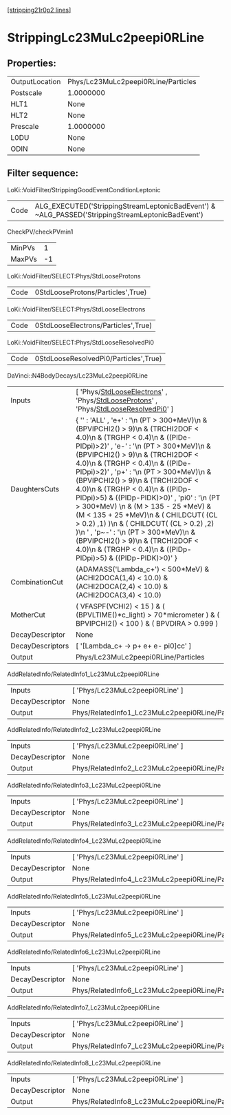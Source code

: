 [[stripping21r0p2 lines]](./stripping21r0p2-index)

# StrippingLc23MuLc2peepi0RLine

## Properties:

|                |                                     |
|----------------|-------------------------------------|
| OutputLocation | Phys/Lc23MuLc2peepi0RLine/Particles |
| Postscale      | 1.0000000                           |
| HLT1           | None                                |
| HLT2           | None                                |
| Prescale       | 1.0000000                           |
| L0DU           | None                                |
| ODIN           | None                                |

## Filter sequence:

LoKi::VoidFilter/StrippingGoodEventConditionLeptonic

|      |                                                                                                  |
|------|--------------------------------------------------------------------------------------------------|
| Code | ALG_EXECUTED('StrippingStreamLeptonicBadEvent') & ~ALG_PASSED('StrippingStreamLeptonicBadEvent') |

CheckPV/checkPVmin1

|        |     |
|--------|-----|
| MinPVs | 1   |
| MaxPVs | -1  |

LoKi::VoidFilter/SELECT:Phys/StdLooseProtons

|      |                                   |
|------|-----------------------------------|
| Code | 0StdLooseProtons/Particles',True) |

LoKi::VoidFilter/SELECT:Phys/StdLooseElectrons

|      |                                     |
|------|-------------------------------------|
| Code | 0StdLooseElectrons/Particles',True) |

LoKi::VoidFilter/SELECT:Phys/StdLooseResolvedPi0

|      |                                       |
|------|---------------------------------------|
| Code | 0StdLooseResolvedPi0/Particles',True) |

DaVinci::N4BodyDecays/Lc23MuLc2peepi0RLine

|                  |                                                                                                                                                                                                                                                                                                                                                                                                                                                                                                                                                                                                                                                                                                         |
|------------------|---------------------------------------------------------------------------------------------------------------------------------------------------------------------------------------------------------------------------------------------------------------------------------------------------------------------------------------------------------------------------------------------------------------------------------------------------------------------------------------------------------------------------------------------------------------------------------------------------------------------------------------------------------------------------------------------------------|
| Inputs           | [ 'Phys/[StdLooseElectrons](./stripping21r0p2-commonparticles-stdlooseelectrons)' , 'Phys/[StdLooseProtons](./stripping21r0p2-commonparticles-stdlooseprotons)' , 'Phys/[StdLooseResolvedPi0](./stripping21r0p2-commonparticles-stdlooseresolvedpi0)' ]                                                                                                                                                                                                                                                                                                                                                                                                                                               |
| DaughtersCuts    | { '' : 'ALL' , 'e+' : '\n (PT \> 300\*MeV)\n & (BPVIPCHI2() \> 9)\n & (TRCHI2DOF \< 4.0)\n & (TRGHP \< 0.4)\n & ((PIDe-PIDpi)\>2)' , 'e-' : '\n (PT \> 300\*MeV)\n & (BPVIPCHI2() \> 9)\n & (TRCHI2DOF \< 4.0)\n & (TRGHP \< 0.4)\n & ((PIDe-PIDpi)\>2)' , 'p+' : '\n (PT \> 300\*MeV)\n & (BPVIPCHI2() \> 9)\n & (TRCHI2DOF \< 4.0)\n & (TRGHP \< 0.4)\n & ((PIDp-PIDpi)\>5) & ((PIDp-PIDK)\>0)' , 'pi0' : '\n (PT \> 300\*MeV) \n & (M \> 135 - 25 \*MeV) & (M \< 135 + 25 \*MeV)\n & ( CHILDCUT( (CL \> 0.2) ,1) )\n & ( CHILDCUT( (CL \> 0.2) ,2) )\n ' , 'p~-' : '\n (PT \> 300\*MeV)\n & (BPVIPCHI2() \> 9)\n & (TRCHI2DOF \< 4.0)\n & (TRGHP \< 0.4)\n & ((PIDp-PIDpi)\>5) & ((PIDp-PIDK)\>0)' } |
| CombinationCut   | (ADAMASS('Lambda_c+') \< 500\*MeV) & (ACHI2DOCA(1,4) \< 10.0) & (ACHI2DOCA(2,4) \< 10.0) & (ACHI2DOCA(3,4) \< 10.0)                                                                                                                                                                                                                                                                                                                                                                                                                                                                                                                                                                                     |
| MotherCut        | ( VFASPF(VCHI2) \< 15 ) & ( (BPVLTIME()\*c_light) \> 70\*micrometer ) & ( BPVIPCHI2() \< 100 ) & ( BPVDIRA \> 0.999 )                                                                                                                                                                                                                                                                                                                                                                                                                                                                                                                                                                                   |
| DecayDescriptor  | None                                                                                                                                                                                                                                                                                                                                                                                                                                                                                                                                                                                                                                                                                                    |
| DecayDescriptors | [ '[Lambda_c+ -\> p+ e+ e- pi0]cc' ]                                                                                                                                                                                                                                                                                                                                                                                                                                                                                                                                                                                                                                                                |
| Output           | Phys/Lc23MuLc2peepi0RLine/Particles                                                                                                                                                                                                                                                                                                                                                                                                                                                                                                                                                                                                                                                                     |

AddRelatedInfo/RelatedInfo1_Lc23MuLc2peepi0RLine

|                 |                                                  |
|-----------------|--------------------------------------------------|
| Inputs          | [ 'Phys/Lc23MuLc2peepi0RLine' ]                |
| DecayDescriptor | None                                             |
| Output          | Phys/RelatedInfo1_Lc23MuLc2peepi0RLine/Particles |

AddRelatedInfo/RelatedInfo2_Lc23MuLc2peepi0RLine

|                 |                                                  |
|-----------------|--------------------------------------------------|
| Inputs          | [ 'Phys/Lc23MuLc2peepi0RLine' ]                |
| DecayDescriptor | None                                             |
| Output          | Phys/RelatedInfo2_Lc23MuLc2peepi0RLine/Particles |

AddRelatedInfo/RelatedInfo3_Lc23MuLc2peepi0RLine

|                 |                                                  |
|-----------------|--------------------------------------------------|
| Inputs          | [ 'Phys/Lc23MuLc2peepi0RLine' ]                |
| DecayDescriptor | None                                             |
| Output          | Phys/RelatedInfo3_Lc23MuLc2peepi0RLine/Particles |

AddRelatedInfo/RelatedInfo4_Lc23MuLc2peepi0RLine

|                 |                                                  |
|-----------------|--------------------------------------------------|
| Inputs          | [ 'Phys/Lc23MuLc2peepi0RLine' ]                |
| DecayDescriptor | None                                             |
| Output          | Phys/RelatedInfo4_Lc23MuLc2peepi0RLine/Particles |

AddRelatedInfo/RelatedInfo5_Lc23MuLc2peepi0RLine

|                 |                                                  |
|-----------------|--------------------------------------------------|
| Inputs          | [ 'Phys/Lc23MuLc2peepi0RLine' ]                |
| DecayDescriptor | None                                             |
| Output          | Phys/RelatedInfo5_Lc23MuLc2peepi0RLine/Particles |

AddRelatedInfo/RelatedInfo6_Lc23MuLc2peepi0RLine

|                 |                                                  |
|-----------------|--------------------------------------------------|
| Inputs          | [ 'Phys/Lc23MuLc2peepi0RLine' ]                |
| DecayDescriptor | None                                             |
| Output          | Phys/RelatedInfo6_Lc23MuLc2peepi0RLine/Particles |

AddRelatedInfo/RelatedInfo7_Lc23MuLc2peepi0RLine

|                 |                                                  |
|-----------------|--------------------------------------------------|
| Inputs          | [ 'Phys/Lc23MuLc2peepi0RLine' ]                |
| DecayDescriptor | None                                             |
| Output          | Phys/RelatedInfo7_Lc23MuLc2peepi0RLine/Particles |

AddRelatedInfo/RelatedInfo8_Lc23MuLc2peepi0RLine

|                 |                                                  |
|-----------------|--------------------------------------------------|
| Inputs          | [ 'Phys/Lc23MuLc2peepi0RLine' ]                |
| DecayDescriptor | None                                             |
| Output          | Phys/RelatedInfo8_Lc23MuLc2peepi0RLine/Particles |
